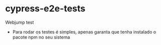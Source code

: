 # cypress-e2e-tests
Webjump test

* Para rodar os testes é simples, apenas garanta que tenha instalado o pacote npm no seu sistema

